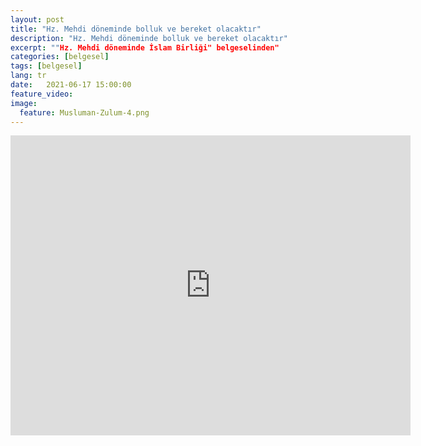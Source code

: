 ```yaml
---
layout: post
title: "Hz. Mehdi döneminde bolluk ve bereket olacaktır"
description: "Hz. Mehdi döneminde bolluk ve bereket olacaktır"
excerpt: ""Hz. Mehdi döneminde İslam Birliği" belgeselinden"
categories: [belgesel]
tags: [belgesel]
lang: tr
date:   2021-06-17 15:00:00
feature_video: 
image:
  feature: Musluman-Zulum-4.png
---
```




<div class="responsive-wrap">
<iframe width="640" height="480" src="https://e.pcloud.link/publink/show?code=XZz5h0ZOFaTbBxFjM0SGBDJDh25DSqq95ty" title="YouTube video player" frameborder="0" allow="accelerometer; autoplay; clipboard-write; encrypted-media; gyroscope; picture-in-picture" allowfullscreen></iframe>
</div>


